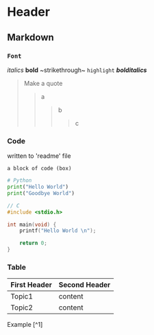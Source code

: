 # Header

## Markdown

### `Font`

*italics* **bold** ~strikethrough~ `highlight` ___bolditalics___
> Make a quote
>> a
>>> b
>>>> c

### Code

written to 'readme' file

```
a block of code (box)
```

```python
# Python
print("Hello World")
print("Goodbye World")
```

```c
// C
#include <stdio.h>

int main(void) {
	printf("Hello World \n");

	return 0;
}
```

### Table 

First Header | Second Header
------------ | -------------
Topic1 | content
Topic2 | content

Example [^1]
